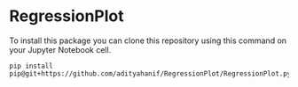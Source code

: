 # RegressionPlot

To install this package you can clone this repository using this command on your Jupyter Notebook cell.

```
pip install pip@git+https://github.com/adityahanif/RegressionPlot/RegressionPlot.py
```
